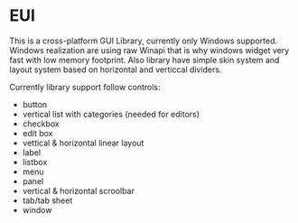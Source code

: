 # EUI

This is a cross-platform GUI Library, currently only Windows supported. Windows realization are using
raw Winapi that is why windows widget very fast with low memory footprint. Also library have simple skin
system and layout system based on horizontal and verticcal dividers.

Currently library support follow controls:
- button
- vertical list with categories (needed for editors)
- checkbox
- edit box
- vettical & horizontal linear layout
- label
- listbox
- menu
- panel
- vertical & horizontal scroolbar
- tab/tab sheet
- window
